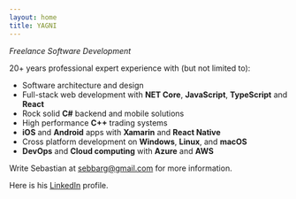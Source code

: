 ```yaml
---
layout: home
title: YAGNI
---
```


_Freelance Software Development_

20+ years professional expert experience with (but not limited to):

- Software architecture and design
- Full-stack web development with **NET Core**, **JavaScript**, **TypeScript** and **React**
- Rock solid **C#** backend and mobile solutions
- High performance **C++** trading systems
- **iOS** and **Android** apps with **Xamarin** and **React Native**
- Cross platform development on **Windows**, **Linux**, and **macOS**
- **DevOps** and **Cloud computing** with **Azure** and **AWS**

Write Sebastian at [sebbarg@gmail.com](mailto:sebbarg@gmail.com) for more information.

Here is his [LinkedIn](https://www.linkedin.com/in/sebastian-bargmann) profile. 